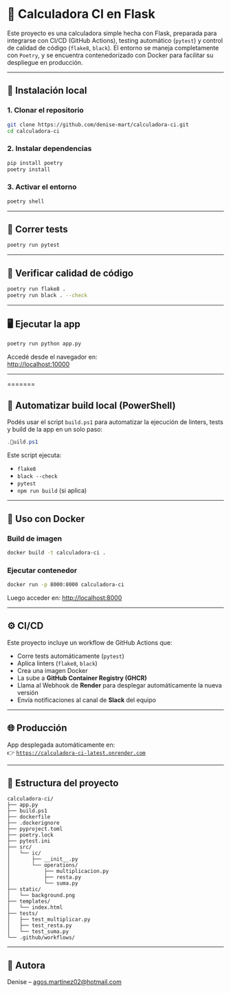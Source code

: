 # 🧮 Calculadora CI en Flask

Este proyecto es una calculadora simple hecha con Flask, preparada para integrarse con CI/CD (GitHub Actions), testing automático (`pytest`) y control de calidad de código (`flake8`, `black`). El entorno se maneja completamente con `Poetry`, y se encuentra contenedorizado con Docker para facilitar su despliegue en producción.

---

## 🚀 Instalación local

### 1. Clonar el repositorio

```bash
git clone https://github.com/denise-mart/calculadora-ci.git
cd calculadora-ci
```

### 2. Instalar dependencias

```bash
pip install poetry
poetry install
```

### 3. Activar el entorno

```bash
poetry shell
```

---

## 🧪 Correr tests

```bash
poetry run pytest
```

---

## 🧼 Verificar calidad de código

```bash
poetry run flake8 .
poetry run black . --check
```

---

## 🖥️ Ejecutar la app

```bash
poetry run python app.py
```

Accedé desde el navegador en:  
[http://localhost:10000](http://localhost:10000)

---


=======
## 🔧 Automatizar build local (PowerShell)

Podés usar el script `build.ps1` para automatizar la ejecución de linters, tests y build de la app en un solo paso:

```powershell
.uild.ps1
```

Este script ejecuta:

- `flake8`
- `black --check`
- `pytest`
- `npm run build` (si aplica)

---

## 🐳 Uso con Docker

### Build de imagen

```bash
docker build -t calculadora-ci .
```

### Ejecutar contenedor

```bash
docker run -p 8000:8000 calculadora-ci
```

Luego acceder en: [http://localhost:8000](http://localhost:8000)

---

## ⚙️ CI/CD

Este proyecto incluye un workflow de GitHub Actions que:

- Corre tests automáticamente (`pytest`)
- Aplica linters (`flake8`, `black`)
- Crea una imagen Docker
- La sube a **GitHub Container Registry (GHCR)**
- Llama al Webhook de **Render** para desplegar automáticamente la nueva versión
- Envía notificaciones al canal de **Slack** del equipo

---

## 🌐 Producción

App desplegada automáticamente en:  
👉 [`https://calculadora-ci-latest.onrender.com`](https://calculadora-ci-latest.onrender.com)

---

## 📂 Estructura del proyecto

```
calculadora-ci/
├── app.py
├── build.ps1                   
├── dockerfile
├── .dockerignore
├── pyproject.toml
├── poetry.lock
├── pytest.ini
├── src/
│   └── ic/
│       ├── __init__.py
│       └── operations/
│           ├── multiplicacion.py
│           ├── resta.py
│           └── suma.py
├── static/
│   └── background.png
├── templates/
│   └── index.html
├── tests/
│   ├── test_multiplicar.py
│   ├── test_resta.py
│   └── test_suma.py
└── .github/workflows/          
```

---

## 👤 Autora

Denise – [agos.martinez02@hotmail.com](mailto:agos.martinez02@hotmail.com)
